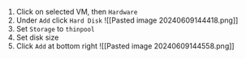 1. Click on selected VM, then `Hardware`
2. Under `Add` click `Hard Disk`
![[Pasted image 20240609144418.png]]
3. Set `Storage` to `thinpool`
4. Set disk size
5. Click `Add` at bottom right
![[Pasted image 20240609144558.png]]
